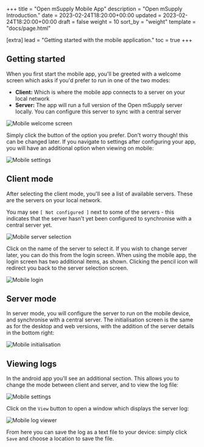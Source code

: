 +++
title = "Open mSupply Mobile App"
description = "Open mSupply Introduction."
date = 2023-02-24T18:20:00+00:00
updated = 2023-02-24T18:20:00+00:00
draft = false
weight = 10
sort_by = "weight"
template = "docs/page.html"

[extra]
lead = "Getting started with the mobile application."
toc = true
+++

## Getting started

When you first start the mobile app, you'll be greeted with a welcome screen which asks if you'd prefer to run in one of the two modes:

- **Client:** Which is where the mobile app connects to a server on your local network
- **Server:** The app will run a full version of the Open mSupply server locally. You can configure this server to sync with a central server

![Mobile welcome screen](images/mobile_welcome.png)

Simply click the button of the option you prefer. Don't worry though! this can be changed later. If you navigate to settings after configuring your app, you will have an additional option when viewing on mobile:

![Mobile settings](images/mobile_settings.png)

## Client mode

After selecting the client mode, you'll see a list of available servers. These are the servers on your local network. 

You may see `[ Not configured ]` next to some of the servers - this indicates that the server hasn't yet been configured to synchronise with a central server yet.

![Mobile server selection](images/mobile_server_selection.png)

Click on the name of the server to select it.
If you wish to change server later, you can do this from the login screen. When using the mobile app, the login screen has two additional items, as shown. Clicking the pencil icon will redirect you back to the server selection screen.

![Mobile login](images/mobile_login.png)

## Server mode

In server mode, you will configure the server to run on the mobile device, and synchronise with a central server. The initialisation screen is the same as for the desktop and web versions, with the addition of the server details in the bottom right:

![Mobile initialisation](images/mobile_initialisation.png)

## Viewing logs

In the android app you'll see an additional section. This allows you to change the mode between client and server, and to view the log file:

![Mobile settings](images/mobile_settings.png)

Click on the `View` button to open a window which displays the server log:

![Mobile log viewer](images/mobile_view_log.png)

From here you can save the log as a text file to your device: simply click `Save` and choose a location to save the file.